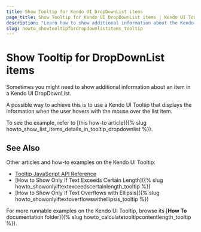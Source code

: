 ```yaml
---
title: Show Tooltip for Kendo UI DropDownList items
page_title: Show Tooltip for Kendo UI DropDownList items | Kendo UI ToolTip
description: "Learn how to show additional information about the Kendo UI DropDownList items in a Kendo UI Tooltip widget."
slug: howto_showtooltipfordropdownlistitems_tooltip
---
```


# Show Tooltip for DropDownList items

Sometimes you might need to show additional information about an item in a Kendo UI DropDownList.

A possible way to achieve this is to use a Kendo UI Tooltip that displays the information when the user hovers with the mouse over the list item.

To see the example, refer to [this how-to article]({% slug howto_show_list_items_details_in_tooltip_dropdownlist %}).

## See Also

Other articles and how-to examples on the Kendo UI Tooltip:

* [Tooltip JavaScript API Reference](/api/javascript/ui/tooltip)
* [How to Show Only If Text Exceeds Certain Length]({% slug howto_showonlyiftextexceedscertainlength_tooltip %})
* [How to Show Only If Text Overflows with Ellipsis]({% slug howto_showonlyiftextoverflowswithellipsis_tooltip %})

For more runnable examples on the Kendo UI Tooltip, browse its [**How To** documentation folder]({% slug howto_calculatetooltipcontentlength_tooltip %}).
